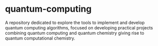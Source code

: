 # quantum-computing
  A repository dedicated to explore the tools to implement and develop quantum computing algorithms, focused on developing practical projects combining quantum computing and quantum chemistry giving rise to quantum computational chemistry.
